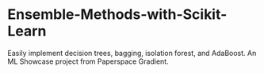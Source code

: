 # Ensemble-Methods-with-Scikit-Learn
Easily implement decision trees, bagging, isolation forest, and AdaBoost. An ML Showcase project from Paperspace Gradient.
